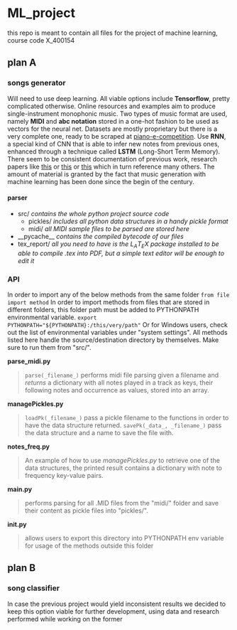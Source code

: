# ML_project
this repo is meant to contain all files for the project of machine learning, course code X_400154

## plan A

### songs generator

Will need to use deep learning. All viable options include **Tensorflow**, pretty complicated otherwise.
Online resources and examples aim to produce single-instrument monophonic music. Two types of music format are used, namely **MIDI** and **abc notation** stored in a one-hot fashion to be used as vectors for the neural net. Datasets are mostly proprietary but there is a very complete one, ready to be scraped at [piano-e-competition](http://www.piano-e-competition.com).
Use **RNN**, a special kind of CNN that is able to infer new notes
from previous ones, enhanced through a technique called **LSTM** (Long-Short Term Memory).
There seem to be consistent documentation of previous work, research papers like [this](wx405557858.github.io/assets/papers/music_generation.pdf) or [this](https://arxiv.org/abs/1606.04930) or [this](https://www.google.com/url?sa=t&rct=j&q=&esrc=s&source=web&cd=1&ved=2ahUKEwjSnbG3_9XnAhUSGewKHUrKB94QFjAAegQIAxAB&url=http%3A%2F%2Fpeople.idsia.ch%2F~juergen%2Fblues%2FIDSIA-07-02.pdf&usg=AOvVaw2yLf-fkPQMoE84ai6bQmF9) which in turn reference many others. The amount of material is granted by the fact that music generation with machine learning has been done since the begin of the century.

#### parser
+ src/
  _contains the whole python project source code_
  + pickles/
  _includes all python data structures in a handy pickle format_
  + midi/
  _all MIDI sample files to be parsed are stored here_
+ \_\_pycache__
  _contains the compiled bytecode of our files_
+ tex_report/
  _all you need to have is the L<sub>A</sub>T<sub>E</sub>X package installed to be able to compile .tex into PDF, but a simple text editor will be enough to edit it_

### API
In order to import any of the below methods from the same folder
  `from file import method`
In order to import methods from files that are stored in different folders, this folder path must be added to PYTHONPATH environmental variable.
  `export PYTHONPATH="${PYTHONPATH}:/this/very/path"`
Or for Windows users, check out the list of environmental variables under "system settings".
All methods listed here handle the source/destination directory by themselves. Make sure to run them from "src/".

**parse_midi.py**
>`parse(_filename_)`
  performs midi file parsing given a filename and *returns* a dictionary with all notes played in a track as keys, their  following notes and occurrence as values, stored into an array.

**managePickles.py**
  >`loadPk(_filename_)`
  pass a pickle filename to the functions in order to have the data structure returned.
  >`savePk(_data_, _filename_)`
  pass the data structure and a name to save the file with.

**notes_freq.py**
  >An example of how to use *managePickles.py* to retrieve one of the data structures, the printed result contains a dictionary with note to frequency key-value pairs.

**main.py**
  >performs parsing for all .MID files from the "midi/" folder and save their content as pickle files into "pickles/".

**__init__.py**
  >allows users to export this directory into PYTHONPATH env variable for usage of the methods outside this folder

## plan B

### song classifier

In case the previous project would yield inconsistent results we decided to keep this option viable for further development, using data and research performed while working on the former
